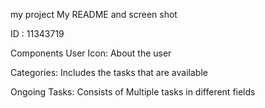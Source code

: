 my project
My README and screen shot

ID : 11343719

Components
User Icon: About the user

Categories: Includes the tasks that are available

Ongoing Tasks: Consists of Multiple tasks in different fields